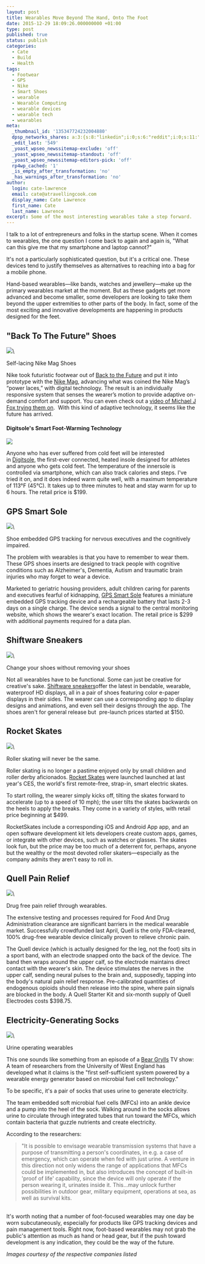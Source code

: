 ```yaml
---
layout: post
title: Wearables Move Beyond The Hand, Onto The Foot
date: 2015-12-29 18:09:26.000000000 +01:00
type: post
published: true
status: publish
categories:
  - Cate
  - Build
  - Health
tags:
  - Footwear
  - GPS
  - Nike
  - Smart Shoes
  - wearable
  - Wearable Computing
  - wearable devices
  - wearable tech
  - wearables
meta:
  _thumbnail_id: '135347724232004880'
  dpsp_networks_shares: a:3:{s:8:"linkedin";i:0;s:6:"reddit";i:0;s:11:"google-plus";i:0;}
  _edit_last: '549'
  _yoast_wpseo_newssitemap-exclude: 'off'
  _yoast_wpseo_newssitemap-standout: 'off'
  _yoast_wpseo_newssitemap-editors-pick: 'off'
  rp4wp_cached: '1'
  _is_empty_after_transformation: 'no'
  _has_warnings_after_transformation: 'no'
author:
  login: cate-lawrence
  email: cate@atravellingcook.com
  display_name: Cate Lawrence
  first_name: Cate
  last_name: Lawrence
excerpt: Some of the most interesting wearables take a step forward.
---
```

I talk to a lot of entrepreneurs and folks in the startup scene. When it
comes to wearables, the one question I come back to again and again is,
"What can this give me that my smartphone and laptop cannot?" 

It's not a particularly sophisticated question, but it's a critical one.
These devices tend to justify themselves as alternatives to reaching
into a bag for a mobile phone. 

Hand-based wearables—like bands, watches and jewellery—make up the
primary wearables market at the moment. But as these gadgets get more
advanced and become smaller, some developers are looking to take them
beyond the upper extremities to other parts of the body. In fact, some
of the most exciting and innovative developments are happening in
products designed for the feet. 

"Back To The Future" Shoes
--------------------------

![](rw-import/MTM1MzE5MDAyNzExODg5MTcw.gif)\

Self-lacing Nike Mag Shoes

Nike took futuristic footwear out of [Back to the
Future](http://www.imdb.com/title/tt0088763/) and put it into prototype
with the [Nike Mag](http://news.nike.com/news/nike-mag-2015),
advancing what was coined the Nike Mag’s “power laces,” with digital
technology. The result is an individually responsive system that senses
the wearer’s motion to provide adaptive on-demand comfort and support.
You can even check out a [video of Michael J Fox trying them
on](https://www.youtube.com/watch?v=zcvbHJ1BZ9s).  With this kind of
adaptive technology, it seems like the future has arrived.

#### Digitsole's Smart Foot-Warming Technology

![](rw-import/MTM1NTM2ODQ1MDYzNzU1MDI2.png)

Anyone who has ever suffered from cold feet will be interested
in [Digitsole](http://www.digitsole.com/), the first-ever connected,
heated insole designed for athletes and anyone who gets cold feet. The
temperature of the innersole is controlled via smartphone, which can
also track calories and steps. I've tried it on, and it does indeed warm
quite well, with a maximum temperature of 113°F (45°C). It takes up to
three minutes to heat and stay warm for up to 6 hours. The retail price
is \$199.

GPS Smart Sole
--------------

![](rw-import/MTM1MzI1MTkwNjg2MDMzOTMw.jpg)\

Shoe embedded GPS tracking for nervous executives and the cognitively
impaired.

The problem with wearables is that you have to remember to wear them.
These GPS shoes inserts are designed to track people with cognitive
conditions such as Alzheimer's, Dementia, Autism and traumatic brain
injuries who may forget to wear a device. 

Marketed to geriatric housing providers, adult children caring for
parents and executives fearful of kidnapping, [GPS Smart
Sole](http://www.gpssmartsole.com/) features a miniature embedded GPS
tracking device and a rechargeable battery that lasts 2-3 days on a
single charge. The device sends a signal to the central monitoring
website, which shows the wearer's exact location. The retail price is
\$299 with additional payments required for a data plan.

Shiftware Sneakers
------------------

![](rw-import/MTM1MzQ3NzIxNTQ3NTU3NTA3.gif)\

Change your shoes without removing your shoes

Not all wearables have to be functional. Some can just be creative for
creative's sake. [Shiftware sneakers](http://www.shiftwear.com/)offer
the latest in bendable, wearable, waterproof HD displays, all in a pair
of shoes featuring color e-paper displays in their sides. The wearer can
use a corresponding app to display designs and animations, and even sell
their designs through the app. The shoes aren't for general release but
 pre-launch prices started at \$150.

Rocket Skates 
--------------

![](rw-import/MTM1MzI1MDI2OTQwNDA1Nzcw.gif)\

Roller skating will never be the same.

Roller skating is no longer a pastime enjoyed only by small children and
roller derby aficionados. [Rocket
Skates](http://www.actonglobal.com/) were launched launched at last
year's CES, the world's first remote-free, strap-in, smart electric
skates.

To start rolling, the wearer simply kicks off, tilting the skates
forward to accelerate (up to a speed of 10 mph); the user tilts the
skates backwards on the heels to apply the breaks. They come in a
variety of styles, with retail price beginning at \$499. 

RocketSkates include a corresponding iOS and Android App app, and an
open software development kit lets developers create custom apps, games,
or integrate with other devices, such as watches or glasses. The skates
look fun, but the price may be too much of a deterrent for, perhaps,
anyone but the wealthy or the most devoted roller skaters—especially as
the company admits they aren't easy to roll in. 

Quell Pain Relief 
------------------

![](rw-import/MTM1MzQ1NjczMzg1MDU2NzM0.jpg)\

Drug free pain relief through wearables. 

The extensive testing and processes required for Food And Drug
Administration clearance are significant barriers in the medical
wearable market. Successfully crowdfunded last April, Quell is the only
FDA-cleared, 100% drug-free wearable device clinically proven to relieve
chronic pain. 

The Quell device (which is actually designed for the leg, not the foot)
sits in a sport band, with an electrode snapped onto the back of the
device. The band then wraps around the upper calf, so the electrode
maintains direct contact with the wearer's skin. The device stimulates
the nerves in the upper calf, sending neural pulses to the brain and,
supposedly, tapping into the body's natural pain relief response.
Pre-calibrated quantities of endogenous opioids should then release into
the spine, where pain signals are blocked in the body. A Quell Starter
Kit and six-month supply of Quell Electrodes costs \$398.75. 

Electricity-Generating Socks
----------------------------

![](rw-import/MTM1MzQ4NjU0ODk3Njc4MzQ2.jpg)\

Urine operating wearables

This one sounds like something from an episode of a [Bear
Grylls](http://www.beargrylls.com/) TV show: A team of researchers from
the University of West England has developed what it claims is the
"first self-sufficient system powered by a wearable energy generator
based on microbial fuel cell technology." 

To be specific, it's a pair of socks that uses urine to generate
electricity. 

The team embedded soft microbial fuel cells (MFCs) into an ankle device
and a pump into the heel of the sock. Walking around in the socks allows
urine to circulate through integrated tubes that run toward the MFCs,
which contain bacteria that guzzle nutrients and create electricity.

According to the researchers:  

> "It is possible to envisage wearable transmission systems that have a
> purpose of transmitting a person's coordinates, in e.g. a case of
> emergency, which can operate when fed with just urine. A venture in
> this direction not only widens the range of applications that MFCs
> could be implemented in, but also introduces the concept of built-in
> 'proof of life' capability, since the device will only operate if the
> person wearing it, urinates inside it. This...may unlock further
> possibilities in outdoor gear, military equipment, operations at sea,
> as well as survival kits.

\
It's worth noting that a number of foot-focused wearables may one day be
worn subcutaneously, especially for products like GPS tracking devices
and pain management tools. Right now, foot-based wearables may not grab
the public's attention as much as hand or head gear, but if the push
toward development is any indication, they could be the way of the
future.

*Images courtesy of the respective companies listed*
